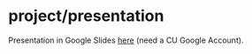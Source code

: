 # project/presentation

Presentation in Google Slides [here](https://docs.google.com/presentation/d/1p2pDge7ezaSA1VqDk20YP68C0uusxoMVl5zx5EJN_Mo/edit?usp=sharing) (need a CU Google Account).
